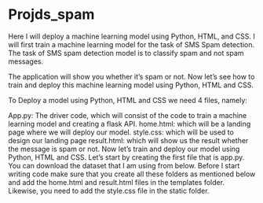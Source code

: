 # Projds_spam
Here I will deploy a machine learning model using Python, HTML, and CSS. I will first train a machine learning model for the task of SMS Spam detection. The task of SMS spam detection model is to classify spam and not spam messages.

The application will show you whether it’s spam or not. Now let’s see how to train and deploy this machine learning model using Python, HTML and CSS.

To Deploy a model using Python, HTML and CSS we need 4 files, namely:

App.py: The driver code, which will consist of the code to train a machine learning model and creating a flask API.
home.html: which will be a landing page where we will deploy our model.
style.css: which will be used to design our landing page
result.html: which will show us the result whether the message is spam or not.
Now let’s train and deploy our model using Python, HTML and CSS. Let’s start by creating the first file that is app.py. You can download the dataset that I am using from below. Before I start writing code make sure that you create all these folders as mentioned below and add the home.html and result.html files in the templates folder. Likewise, you need to add the style.css file in the static folder.
